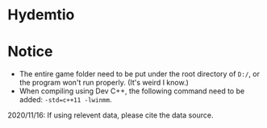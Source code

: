 # Hydemtio

# Notice

- The entire game folder need to be put under the root directory of `D:/`, or the program won't run properly. (It's weird I know.)
- When compiling using Dev C++, the following command need to be added: `-std=c++11 -lwinmm`.

2020/11/16:
If using relevent data, please cite the data source.
